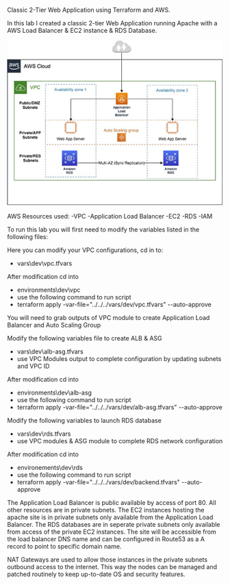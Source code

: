 Classic 2-Tier Web Application using Terraform and AWS.

In this lab I created a classic 2-tier Web Application running Apache with a AWS Load Balancer & EC2 instance & RDS Database.

![Architectural Diagram](image.png)

AWS Resources used:
-VPC
-Application Load Balancer
-EC2
-RDS
-IAM

To run this lab you will first need to modify the variables listed in the following files:

Here you can modify your VPC configurations, cd in to:
 - vars\dev\vpc.tfvars

After modification cd into 
 - environments\dev\vpc 
 - use the following command to run script
 - terraform apply -var-file="../../../vars/dev/vpc.tfvars" --auto-approve
 
You will need to grab outputs of VPC module to create Application Load Balancer and Auto Scaling Group

Modify the following variables file to create ALB & ASG
- vars\dev\alb-asg.tfvars
- use VPC Modules output to complete configuration by updating subnets and VPC ID

After modification cd into
- environments\dev\alb-asg
- use the following command to run script
- terraform apply -var-file="../../../vars/dev/alb-asg.tfvars" --auto-approve

Modify the following variables to launch RDS database 
- vars\dev\rds.tfvars
- use VPC modules  & ASG module to complete RDS network configuration

After modification cd into 
- environements\dev\rds
- use the following command to run script
- terraform apply -var-file="../../../vars/dev/backend.tfvars" --auto-approve

The Application Load Balancer is public available by access of port 80. All other resources are in private subnets. The EC2 instances hosting the apache site is in private subnets only available from the Application Load Balancer. The RDS databases are in seperate private subnets only available from access of the private EC2 instances. The site will be accessible from the load balancer DNS name and can be configured in Route53 as a A record to point to specific domain name. 

NAT Gateways are used to allow those instances in the private subnets outbound access to the internet. This way the nodes can be managed and patched routinely to keep up-to-date OS and security features. 
